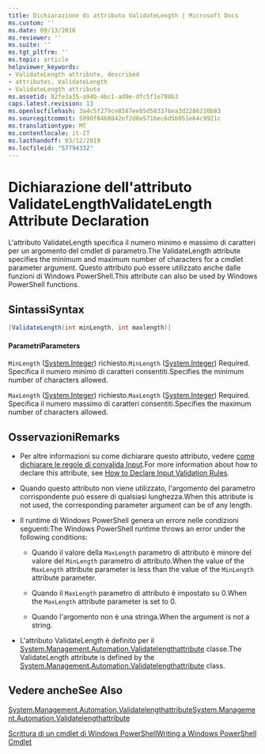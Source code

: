 ```yaml
---
title: Dichiarazione di attributo ValidateLength | Microsoft Docs
ms.custom: ''
ms.date: 09/13/2016
ms.reviewer: ''
ms.suite: ''
ms.tgt_pltfrm: ''
ms.topic: article
helpviewer_keywords:
- ValidateLength attribute, described
- attributes, ValidateLength
- ValidateLength attribute
ms.assetid: 82fe3a35-a94b-4bc1-ad9e-dfc5f1e788b3
caps.latest.revision: 13
ms.openlocfilehash: 3a4c5f279ce8587eeb5d583376ea3d2286210b83
ms.sourcegitcommit: 5990f04b8042ef2d8e571bec6d5b051e64c9921c
ms.translationtype: MT
ms.contentlocale: it-IT
ms.lasthandoff: 03/12/2019
ms.locfileid: "57794332"
---
```

# <a name="validatelength-attribute-declaration"></a><span data-ttu-id="54680-102">Dichiarazione dell'attributo ValidateLength</span><span class="sxs-lookup"><span data-stu-id="54680-102">ValidateLength Attribute Declaration</span></span>

<span data-ttu-id="54680-103">L'attributo ValidateLength specifica il numero minimo e massimo di caratteri per un argomento del cmdlet di parametro.</span><span class="sxs-lookup"><span data-stu-id="54680-103">The ValidateLength attribute specifies the minimum and maximum number of characters for a cmdlet parameter argument.</span></span> <span data-ttu-id="54680-104">Questo attributo può essere utilizzato anche dalle funzioni di Windows PowerShell.</span><span class="sxs-lookup"><span data-stu-id="54680-104">This attribute can also be used by Windows PowerShell functions.</span></span>

## <a name="syntax"></a><span data-ttu-id="54680-105">Sintassi</span><span class="sxs-lookup"><span data-stu-id="54680-105">Syntax</span></span>

```csharp
[ValidateLength(int minLength, int maxlength)]
```

#### <a name="parameters"></a><span data-ttu-id="54680-106">Parametri</span><span class="sxs-lookup"><span data-stu-id="54680-106">Parameters</span></span>

<span data-ttu-id="54680-107">`MinLength` ([System.Integer](/dotnet/api/System.Integer)) richiesto.</span><span class="sxs-lookup"><span data-stu-id="54680-107">`MinLength` ([System.Integer](/dotnet/api/System.Integer)) Required.</span></span> <span data-ttu-id="54680-108">Specifica il numero minimo di caratteri consentiti.</span><span class="sxs-lookup"><span data-stu-id="54680-108">Specifies the minimum number of characters allowed.</span></span>

<span data-ttu-id="54680-109">`MaxLength` ([System.Integer](/dotnet/api/System.Integer)) richiesto.</span><span class="sxs-lookup"><span data-stu-id="54680-109">`MaxLength` ([System.Integer](/dotnet/api/System.Integer)) Required.</span></span> <span data-ttu-id="54680-110">Specifica il numero massimo di caratteri consentiti.</span><span class="sxs-lookup"><span data-stu-id="54680-110">Specifies the maximum number of characters allowed.</span></span>

## <a name="remarks"></a><span data-ttu-id="54680-111">Osservazioni</span><span class="sxs-lookup"><span data-stu-id="54680-111">Remarks</span></span>

- <span data-ttu-id="54680-112">Per altre informazioni su come dichiarare questo attributo, vedere [come dichiarare le regole di convalida Input](http://msdn.microsoft.com/en-us/544c2100-62ba-4be4-b2a2-cc0d4e4fc45b).</span><span class="sxs-lookup"><span data-stu-id="54680-112">For more information about how to declare this attribute, see [How to Declare Input Validation Rules](http://msdn.microsoft.com/en-us/544c2100-62ba-4be4-b2a2-cc0d4e4fc45b).</span></span>

- <span data-ttu-id="54680-113">Quando questo attributo non viene utilizzato, l'argomento del parametro corrispondente può essere di qualsiasi lunghezza.</span><span class="sxs-lookup"><span data-stu-id="54680-113">When this attribute is not used, the corresponding parameter argument can be of any length.</span></span>

- <span data-ttu-id="54680-114">Il runtime di Windows PowerShell genera un errore nelle condizioni seguenti:</span><span class="sxs-lookup"><span data-stu-id="54680-114">The Windows PowerShell runtime throws an error under the following conditions:</span></span>

    - <span data-ttu-id="54680-115">Quando il valore della `MaxLength` parametro di attributo è minore del valore del `MinLength` parametro di attributo.</span><span class="sxs-lookup"><span data-stu-id="54680-115">When the value of the `MaxLength` attribute parameter is less than the value of the `MinLength` attribute parameter.</span></span>

    - <span data-ttu-id="54680-116">Quando il `MaxLength` parametro di attributo è impostato su 0.</span><span class="sxs-lookup"><span data-stu-id="54680-116">When the `MaxLength` attribute parameter is set to 0.</span></span>

    - <span data-ttu-id="54680-117">Quando l'argomento non è una stringa.</span><span class="sxs-lookup"><span data-stu-id="54680-117">When the argument is not a string.</span></span>

- <span data-ttu-id="54680-118">L'attributo ValidateLength è definito per il [System.Management.Automation.Validatelengthattribute](/dotnet/api/System.Management.Automation.ValidateLengthAttribute) classe.</span><span class="sxs-lookup"><span data-stu-id="54680-118">The ValidateLength attribute is defined by the [System.Management.Automation.Validatelengthattribute](/dotnet/api/System.Management.Automation.ValidateLengthAttribute) class.</span></span>

## <a name="see-also"></a><span data-ttu-id="54680-119">Vedere anche</span><span class="sxs-lookup"><span data-stu-id="54680-119">See Also</span></span>

[<span data-ttu-id="54680-120">System.Management.Automation.Validatelengthattribute</span><span class="sxs-lookup"><span data-stu-id="54680-120">System.Management.Automation.Validatelengthattribute</span></span>](/dotnet/api/System.Management.Automation.ValidateLengthAttribute)

[<span data-ttu-id="54680-121">Scrittura di un cmdlet di Windows PowerShell</span><span class="sxs-lookup"><span data-stu-id="54680-121">Writing a Windows PowerShell Cmdlet</span></span>](./writing-a-windows-powershell-cmdlet.md)
